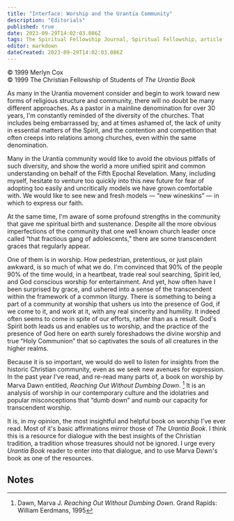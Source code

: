 ```yaml
---
title: "Interface: Worship and the Urantia Community"
description: "Editorials"
published: true
date: 2023-09-29T14:02:03.086Z
tags: The Spiritual Fellowship Journal, Spiritual Fellowship, article
editor: markdown
dateCreated: 2023-09-29T14:02:03.086Z
---
```



<p class="v-card v-sheet theme--light gray lighten-3 px-2">© 1999 Merlyn Cox<br>© 1999 The Christian Fellowship of Students of <i>The Urantia Book</i></p>

As many in the Urantia movement consider and begin to work toward new forms of religious structure and community, there will no doubt be many different approaches. As a pastor in a mainline denomination for over 30 years, I'm constantly reminded of the diversity of the churches. That includes being embarrassed by, and at times ashamed of, the lack of unity in essential matters of the Spirit, and the contention and competition that often creeps into relations among churches, even within the same denomination.

Many in the Urantia community would like to avoid the obvious pitfalls of such diversity, and show the world a more unified spirit and common understanding on behalf of the Fifth Epochal Revelation. Many, including myself, hesitate to venture too quickly into this new future for fear of adopting too easily and uncritically models we have grown comfortable with. We would like to see new and fresh models — “new wineskins” — in which to express our faith.

At the same time, I'm aware of some profound strengths in the community that gave me spiritual birth and sustenance. Despite all the more obvious imperfections of the community that one well known church leader once called “that fractious gang of adolescents,” there are some transcendent graces that regularly appear.

One of them is in worship. How pedestrian, pretentious, or just plain awkward, is so much of what we do. I'm convinced that 90% of the people 90% of the time would, in a heartbeat, trade real soul searching, Spirit led, and God conscious worship for entertainment. And yet, how often have I been surprised by grace, and ushered into a sense of the transcendent within the framework of a common liturgy. There is something to being a part of a community at worship that ushers us into the presence of God, if we come to it, and work at it, with any real sincerity and humility. It indeed often seems to come in spite of our efforts, rather than as a result. God's Spirit both leads us and enables us to worship, and the practice of the presence of God here on earth surely foreshadows the divine worship and true “Holy Communion” that so captivates the souls of all creatures in the higher realms.

Because it is so important, we would do well to listen for insights from the historic Christian community, even as we seek new avenues for expression. In the past year I've read, and re-read many parts of, a book on worship by Marva Dawn entitled, _Reaching Out Without Dumbing Down_. [^1] It is an analysis of worship in our contemporary culture and the idolatries and popular misconceptions that “dumb down” and numb our capacity for transcendent worship.

It is, in my opinion, the most insightful and helpful book on worship I've ever read. Most of it's basic affirmations mirror those of _The Urantia Book_. I think this is a resource for dialogue with the best insights of the Christian tradition, a tradition whose treasures should not be ignored. I urge every _Urantia Book_ reader to enter into that dialogue, and to use Marva Dawn's book as one of the resources.

## Notes

[^1]: Dawn, Marva J. _Reaching Out Without Dumbing Down_. Grand Rapids: William Eerdmans, 1995